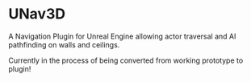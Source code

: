 # UNav3D

<p>A Navigation Plugin for Unreal Engine allowing actor traversal and AI pathfinding on walls and ceilings.</p>
<p>Currently in the process of being converted from working prototype to plugin!</p>
